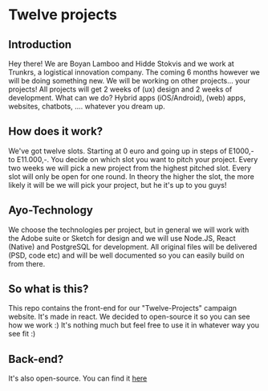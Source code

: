 # Twelve projects

## Introduction

Hey there! We are Boyan Lamboo and Hidde Stokvis and we work at Trunkrs, a logistical innovation company. The coming 6 months however we will be doing something new. We will be working on other projects... your projects! All projects will get 2 weeks of (ux) design and 2 weeks of development. What can we do? Hybrid apps (iOS/Android), (web) apps, websites, chatbots, .... whatever you dream up.

## How does it work?

We've got twelve slots. Starting at 0 euro and going up in steps of E1000,- to E11.000,-. You decide on which slot you want to pitch your project. Every two weeks we will pick a new project from the highest pitched slot. Every slot will only be open for one round. In theory the higher the slot, the more likely it will be we will pick your project, but he it's up to you guys!

## Ayo-Technology

We choose the technologies per project, but in general we will work with the Adobe suite or Sketch for design and we will use Node.JS, React (Native) and PostgreSQL for development. All original files will be delivered (PSD, code etc) and will be well documented so you can easily build on from there.

## So what is this?

This repo contains the front-end for our "Twelve-Projects" campaign website. It's made in react. We decided to open-source it so you can see how we work :) It's nothing much but feel free to use it in whatever way you see fit :)

## Back-end?

It's also open-source. You can find it [here](https://github.com/hiddestokvis/twelve-projects)
